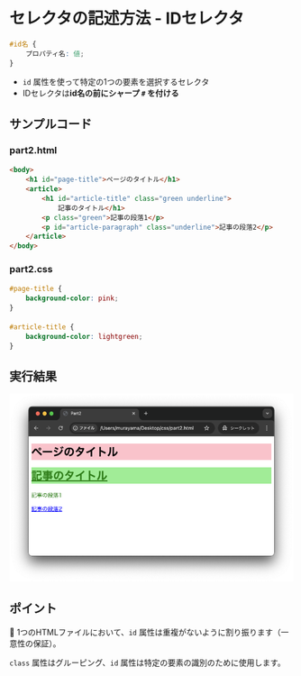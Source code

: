 # セレクタの記述方法 - IDセレクタ

```css
#id名 {
    プロパティ名: 値;
}
```

+ `id` 属性を使って特定の1つの要素を選択するセレクタ
+ IDセレクタは**id名の前にシャープ `#` を付ける**

## サンプルコード

### part2.html

```html
<body>
    <h1 id="page-title">ページのタイトル</h1>
    <article>
        <h1 id="article-title" class="green underline">
            記事のタイトル</h1>
        <p class="green">記事の段落1</p>
        <p id="article-paragraph" class="underline">記事の段落2</p>
    </article>
</body>
```

### part2.css

```css
#page-title {
    background-color: pink;
}

#article-title {
    background-color: lightgreen;
}
```

## 実行結果

![](https://raw.githubusercontent.com/murayama333/md2slide/refs/heads/main/md/css/part2/img/05.png)

## ポイント

💬 1つのHTMLファイルにおいて、`id` 属性は重複がないように割り振ります（一意性の保証）。

`class` 属性はグルーピング、`id` 属性は特定の要素の識別のために使用します。
